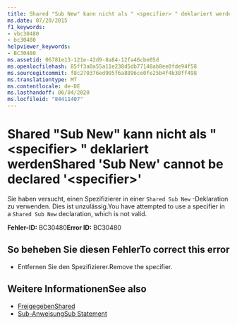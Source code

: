 ```yaml
---
title: Shared "Sub New" kann nicht als " <specifier> " deklariert werden
ms.date: 07/20/2015
f1_keywords:
- vbc30480
- bc30480
helpviewer_keywords:
- BC30480
ms.assetid: 06781e13-121e-42d9-8a84-12fa46cbe05d
ms.openlocfilehash: 85ff3a0a55a11e238d5db77148ab8ee0fde94f58
ms.sourcegitcommit: f8c270376ed905f6a8896ce0fe25b4f4b38ff498
ms.translationtype: MT
ms.contentlocale: de-DE
ms.lasthandoff: 06/04/2020
ms.locfileid: "84411407"
---
```

# <a name="shared-sub-new-cannot-be-declared-specifier"></a><span data-ttu-id="3a5f7-102">Shared "Sub New" kann nicht als " \<specifier> " deklariert werden</span><span class="sxs-lookup"><span data-stu-id="3a5f7-102">Shared 'Sub New' cannot be declared '\<specifier>'</span></span>
<span data-ttu-id="3a5f7-103">Sie haben versucht, einen Spezifizierer in einer `Shared Sub New` -Deklaration zu verwenden. Dies ist unzulässig.</span><span class="sxs-lookup"><span data-stu-id="3a5f7-103">You have attempted to use a specifier in a `Shared Sub New` declaration, which is not valid.</span></span>  
  
 <span data-ttu-id="3a5f7-104">**Fehler-ID:** BC30480</span><span class="sxs-lookup"><span data-stu-id="3a5f7-104">**Error ID:** BC30480</span></span>  
  
## <a name="to-correct-this-error"></a><span data-ttu-id="3a5f7-105">So beheben Sie diesen Fehler</span><span class="sxs-lookup"><span data-stu-id="3a5f7-105">To correct this error</span></span>  
  
- <span data-ttu-id="3a5f7-106">Entfernen Sie den Spezifizierer.</span><span class="sxs-lookup"><span data-stu-id="3a5f7-106">Remove the specifier.</span></span>  
  
## <a name="see-also"></a><span data-ttu-id="3a5f7-107">Weitere Informationen</span><span class="sxs-lookup"><span data-stu-id="3a5f7-107">See also</span></span>

- [<span data-ttu-id="3a5f7-108">Freigegeben</span><span class="sxs-lookup"><span data-stu-id="3a5f7-108">Shared</span></span>](../language-reference/modifiers/shared.md)
- [<span data-ttu-id="3a5f7-109">Sub-Anweisung</span><span class="sxs-lookup"><span data-stu-id="3a5f7-109">Sub Statement</span></span>](../language-reference/statements/sub-statement.md)
